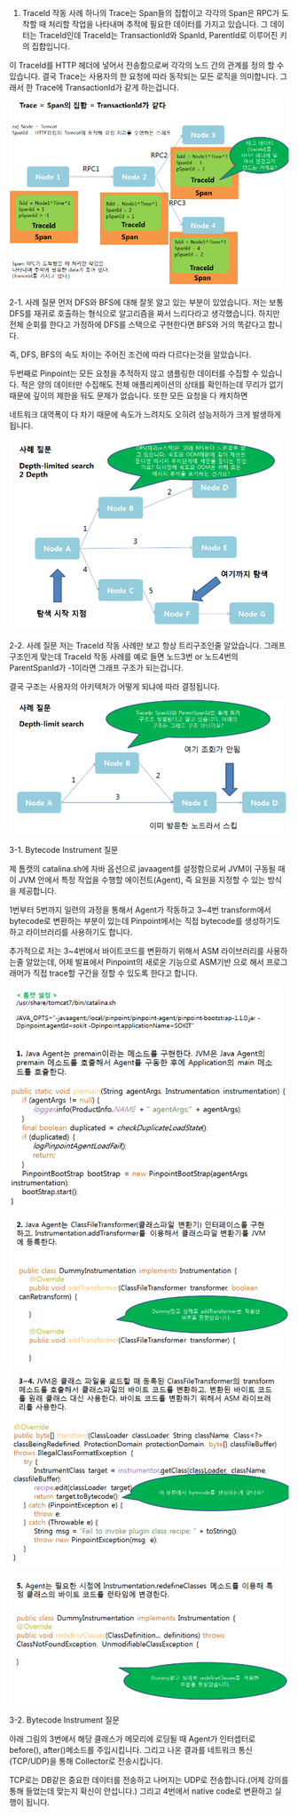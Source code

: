1. TraceId 작동 사례 
하나의 Trace는 Span들의 집합이고 각각의 Span은 RPC가 도착할 때 처리할 작업을 나타내며 추적에 필요한 데이터를 가지고 있습니다. 그 데이터는 TraceId인데 TraceId는 TransactionId와 SpanId, ParentId로 이루어진 키의 집합입니다. 

이 TraceId를 HTTP 헤더에 넣어서 전송함으로써 각각의 노드 간의 관계를 정의 할 수 있습니다. 결국 Trace는 사용자의 한 요청에 따라 동작되는 모든 로직을 의미합니다. 그래서 한 Trace에 TransactionId가 같게 하는겁니다. 

![](pinpoint정리1.PNG)

2-1. 사례 질문
먼저 DFS와 BFS에 대해 잘못 알고 있는 부분이 있었습니다. 저는 보통 DFS를 재귀로 호출하는 형식으로 알고리즘을 짜서 느리다라고 생각했습니다. 하지만 전체 순회를 한다고 가정하에 DFS를 스택으로 구현한다면 BFS와 거의 똑같다고 합니다. 

즉, DFS, BFS의 속도 차이는 주어진 조건에 따라 다르다는것을 알았습니다.   

두번째로 Pinpoint는 모든 요청을 추적하지 않고 샘플링한 데이터를 수집할 수 있습니다. 적은 양의 데이터만 수집해도 전체 애플리케이션의 상태를 확인하는데 무리가 없기때문에 깊이의 제한을 둬도 문제가 없습니다. 또한 모든 요청을 다 캐치하면 

네트워크 대역폭이 다 차기 때문에 속도가 느려지도 오히려 성능저하가 크게 발생하게 됩니다. 

![](pinpoint정리2.PNG)

2-2. 사례 질문
저는 TraceId 작동 사례만 보고 항상 트리구조인줄 알았습니다. 그래프 구조인게 맞는데 TraceId 작동 사례를 예로 들면 노드3번 or 노드4번의 ParentSpanId가 -1이라면 그래프 구조가 되는겁니다. 

결국 구조는 사용자의 아키텍처가 어떻게 되냐에 따라 결정됩니다. 

![](pinpoint정리3.PNG)

3-1. Bytecode Instrument 질문

제 톰캣의 catalina.sh에 자바 옵션으로 javaagent를 설정함으로써 JVM이 구동될 때 이 JVM 안에서 특정 작업을 수행할 에이전트(Agent), 즉 요원을 지정할 수 있는 방식을 제공합니다. 



1번부터 5번까지 일련의 과정을 통해서 Agent가 작동하고 3~4번 transform에서 bytecode로 변환하는 부분이 있는데 Pinpoint에서는 직접 bytecode를 생성하기도 하고 라이브러리를 사용하기도 합니다.



추가적으로 저는 3~4번에서 바이트코드를 변환하기 위해서 ASM 라이브러리를 사용하는줄 알았는데, 어제 발표에서 Pinpoint의 새로운 기능으로 ASM기반 으로 해서 프로그래머가 직접 trace할 구간을 정할 수 있도록 한다고 합니다. 

![](pinpoint정리4.PNG)

![](pinpoint정리5.PNG)

![](pinpoint정리6.PNG)

![](pinpoint정리7.PNG)

3-2. Bytecode Instrument 질문

아래 그림의 3번에서 해당 클래스가 메모리에 로딩될 때 Agent가 인터셉터로 before(), after()메소드를 주입시킵니다. 그리고 나온 결과를 네트워크 통신(TCP/UDP)을 통해 Collector로 전송시킵니다. 



TCP로는 DB같은 중요한 데이터를 전송하고 나머지는 UDP로 전송합니다.(어제 강의를 통해 들었는데 맞는지 확신이 안섭니다.) 그리고 4번에서 native code로 변환하고 실행이 됩니다. 